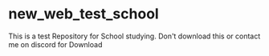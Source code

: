 # new_web_test_school
This is a test Repository for School studying. Don't download this or contact me on discord for Download
